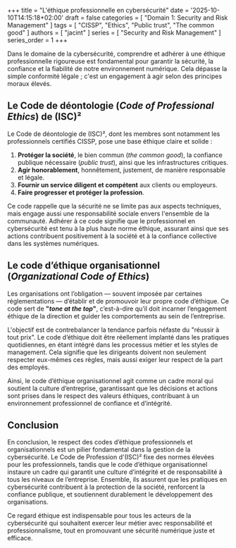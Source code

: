 +++
title = "L'éthique professionnelle en cybersécurité"
date = '2025-10-10T14:15:18+02:00'
draft = false
categories = [ "Domain 1: Security and Risk Management" ]
tags = [ "CISSP", "Ethics", "Public trust", "The common good" ]
authors = [ "jacint" ]
series = [ "Security and Risk Management" ]
series_order = 1
+++

Dans le domaine de la cybersécurité, comprendre et adhérer à une éthique professionnelle rigoureuse est fondamental pour garantir la sécurité, la confiance et la fiabilité de notre environnement numérique. Cela dépasse la simple conformité légale ; c'est un engagement à agir selon des principes moraux élevés.

## Le Code de déontologie (*Code of Professional Ethics*) de (ISC)²

Le Code de déontologie de (ISC)², dont les membres sont notamment les professionnels certifiés CISSP, pose une base éthique claire et solide :

1. **Protéger la société**, le bien commun (*the common good*), la confiance publique nécessaire (*public trust*), ainsi que les infrastructures critiques.
2. **Agir honorablement**, honnêtement, justement, de manière responsable et légale.
3. **Fournir un service diligent et compétent** aux clients ou employeurs.
4. **Faire progresser et protéger la profession**.

Ce code rappelle que la sécurité ne se limite pas aux aspects techniques, mais engage aussi une responsabilité sociale envers l'ensemble de la communauté. Adhérer à ce code signifie que le professionnel en cybersécurité est tenu à la plus haute norme éthique, assurant ainsi que ses actions contribuent positivement à la société et à la confiance collective dans les systèmes numériques.

## Le code d’éthique organisationnel (*Organizational Code of Ethics*)

Les organisations ont l’obligation — souvent imposée par certaines réglementations — d’établir et de promouvoir leur propre code d’éthique. Ce code sert de **"*tone at the top*"**, c’est-à-dire qu’il doit incarner l’engagement éthique de la direction et guider les comportements au sein de l’entreprise.

L'objectif est de contrebalancer la tendance parfois néfaste du "réussir à tout prix". Le code d’éthique doit être réellement implanté dans les pratiques quotidiennes, en étant intégré dans les processus métier et les styles de management. Cela signifie que les dirigeants doivent non seulement respecter eux-mêmes ces règles, mais aussi exiger leur respect de la part des employés.

Ainsi, le code d’éthique organisationnel agit comme un cadre moral qui soutient la culture d’entreprise, garantissant que les décisions et actions sont prises dans le respect des valeurs éthiques, contribuant à un environnement professionnel de confiance et d’intégrité.

## Conclusion

En conclusion, le respect des codes d’éthique professionnels et organisationnels est un pilier fondamental dans la gestion de la cybersécurité. Le Code de Profession d'(ISC)² fixe des normes élevées pour les professionnels, tandis que le code d’éthique organisationnel instaure un cadre qui garantit une culture d’intégrité et de responsabilité à tous les niveaux de l’entreprise. Ensemble, ils assurent que les pratiques en cybersécurité contribuent à la protection de la société, renforcent la confiance publique, et soutiennent durablement le développement des organisations.

Ce regard éthique est indispensable pour tous les acteurs de la cybersécurité qui souhaitent exercer leur métier avec responsabilité et professionnalisme, tout en promouvant une sécurité numérique juste et efficace.
